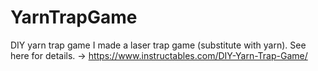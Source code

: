 # YarnTrapGame
DIY yarn  trap game
I made a laser trap game (substitute with yarn).
See here for details. -> https://www.instructables.com/DIY-Yarn-Trap-Game/

